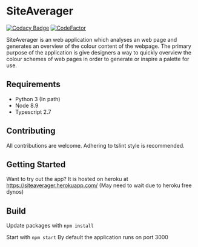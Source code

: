 # SiteAverager
[![Codacy Badge](https://api.codacy.com/project/badge/Grade/d9bb4bebd07f4519b76520bd50bf37dc)](https://www.codacy.com/app/aXises/SiteAverager?utm_source=github.com&amp;utm_medium=referral&amp;utm_content=aXises/SiteAverager&amp;utm_campaign=Badge_Grade)
[![CodeFactor](https://www.codefactor.io/repository/github/axises/siteaverager/badge)](https://www.codefactor.io/repository/github/axises/siteaverager)

SiteAverager is an web application which analyses an web page and generates an overview of the colour content of the webpage. The primary purpose of the application is give designers a way to quickly overview the colour schemes of web pages in order to generate or inspire a palette for use.

## Requirements
  - Python 3 (In path)
  - Node 8.9
  - Typescript 2.7

## Contributing
All contributions are welcome. Adhering to tslint style is recommended.

## Getting Started
Want to try out the app? It is hosted on heroku at https://siteaverager.herokuapp.com/ (May need to wait due to heroku free dynos)

## Build

Update packages with `npm install`

Start with `npm start`
By default the application runs on port 3000
